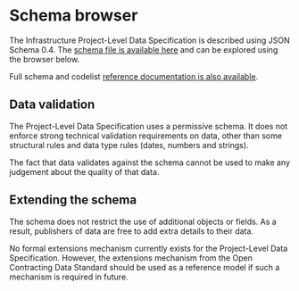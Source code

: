# Schema browser

The Infrastructure Project-Level Data Specification is described using JSON Schema 0.4. The [schema file is available here](../../_static/project-level/project-schema.json) and can be explored using the browser below.

Full schema and codelist [reference documentation is also available](reference.md). 

<script src="../../_static/docson/widget.js" data-schema="../../_static/project-level/project-schema.json"></script>

## Data validation

The Project-Level Data Specification uses a permissive schema. It does not enforce strong technical validation requirements on data, other than some structural rules and data type rules (dates, numbers and strings). 

The fact that data validates against the schema cannot be used to make any judgement about the quality of that data. 

## Extending the schema

The schema does not restrict the use of additional objects or fields. As a result, publishers of data are free to add extra details to their data.

No formal extensions mechanism currently exists for the Project-Level Data Specification. However, the extensions mechanism from the Open Contracting Data Standard should be used as a reference model if such a mechanism is required in future. 